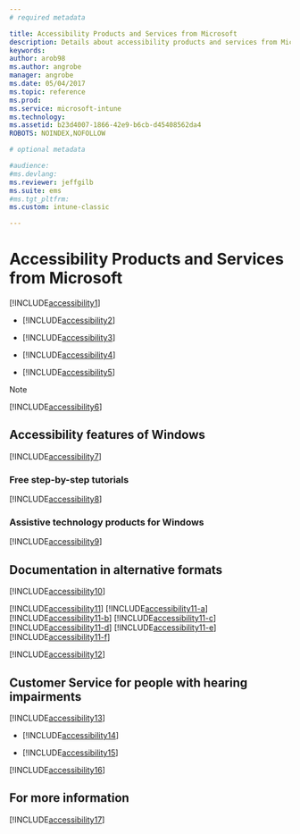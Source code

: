 ```yaml
---
# required metadata

title: Accessibility Products and Services from Microsoft 
description: Details about accessibility products and services from Microsoft.
keywords:
author: arob98
ms.author: angrobe
manager: angrobe
ms.date: 05/04/2017
ms.topic: reference
ms.prod:
ms.service: microsoft-intune
ms.technology:
ms.assetid: b23d4007-1866-42e9-b6cb-d45408562da4
ROBOTS: NOINDEX,NOFOLLOW

# optional metadata

#audience:
#ms.devlang:
ms.reviewer: jeffgilb
ms.suite: ems
#ms.tgt_pltfrm:
ms.custom: intune-classic

---
```


# Accessibility Products and Services from Microsoft
[!INCLUDE[accessibility1](./includes/accessibility1_md.md)]

- [!INCLUDE[accessibility2](./includes/accessibility2_md.md)]

- [!INCLUDE[accessibility3](./includes/accessibility3_md.md)]

- [!INCLUDE[accessibility4](./includes/accessibility4_md.md)]

- [!INCLUDE[accessibility5](./includes/accessibility5_md.md)]

> [!NOTE]
> [!INCLUDE[accessibility6](./includes/accessibility6_md.md)]

## Accessibility features of Windows
[!INCLUDE[accessibility7](./includes/accessibility7_md.md)]

### Free step-by-step tutorials
[!INCLUDE[accessibility8](./includes/accessibility8_md.md)]

### Assistive technology products for Windows
[!INCLUDE[accessibility9](./includes/accessibility9_md.md)]

## Documentation in alternative formats
[!INCLUDE[accessibility10](./includes/accessibility10_md.md)]

[!INCLUDE[accessibility11](./includes/accessibility11_md.md)]
[!INCLUDE[accessibility11-a](./includes/accessibility11-a_md.md)]
[!INCLUDE[accessibility11-b](./includes/accessibility11-b_md.md)]
[!INCLUDE[accessibility11-c](./includes/accessibility11-c_md.md)]
[!INCLUDE[accessibility11-d](./includes/accessibility11-d_md.md)]
[!INCLUDE[accessibility11-e](./includes/accessibility11-e_md.md)]
[!INCLUDE[accessibility11-f](./includes/accessibility11-f_md.md)]

[!INCLUDE[accessibility12](./includes/accessibility12_md.md)]

## Customer Service for people with hearing impairments
[!INCLUDE[accessibility13](./includes/accessibility13_md.md)]

- [!INCLUDE[accessibility14](./includes/accessibility14_md.md)]

- [!INCLUDE[accessibility15](./includes/accessibility15_md.md)]

[!INCLUDE[accessibility16](./includes/accessibility16_md.md)]

## For more information
[!INCLUDE[accessibility17](./includes/accessibility17_md.md)]

